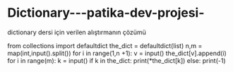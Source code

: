 # Dictionary---patika-dev-projesi-
dictionary dersi için verilen alıştırmanın çözümü

from collections import defaultdict
the_dict = defaultdict(list) 
n,m = map(int,input().split()) 
for i in range(1,n +1):
 v = input() 
 the_dict[v].append(i)
for i in range(m):
  k = input() 
  if k in the_dict:
    print(*the_dict[k])
  else: print(-1)

